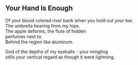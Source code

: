 Your Hand Is Enough
-------------------
Of your blood colored river bank when you hold out your toe.  
The umbrella hearing from my hips.  
The apple deforms, the flute of hidden  
perfumes next to.  
Behind the region like aluminum.  
  
God of the depths of my eyeballs - your mingling  
stills your vertical regard as though it were lightning.  
